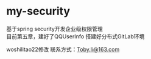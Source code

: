 # my-security
基于spring security开发企业级权限管理  
目前第五章，建好了QQUserInfo
搭建好分布式GitLab环境

woshilitao22修改
联系方式：Toby.li@163.com
